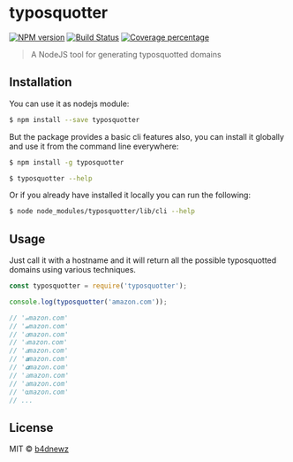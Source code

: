 # typosquotter

[![NPM version][npm-image]][npm-url] [![Build Status][travis-image]][travis-url] [![Coverage percentage][coveralls-image]][coveralls-url]

> A NodeJS tool for generating typosquotted domains

## Installation

You can use it as nodejs module:

```sh
$ npm install --save typosquotter
```

But the package provides a basic cli features also, you can install it globally and use it from the command line everywhere:

```sh
$ npm install -g typosquotter

$ typosquotter --help
```

Or if you already have installed it locally you can run the following:

```sh
$ node node_modules/typosquotter/lib/cli --help
```

## Usage

Just call it with a hostname and it will return all the possible typosquotted domains using various techniques.

```js
const typosquotter = require('typosquotter');

console.log(typosquotter('amazon.com'));

// '𝒶mazon.com'
// '𝓪mazon.com'
// '𝛼mazon.com'
// '𝔞mazon.com'
// '𝑎mazon.com'
// '𝐚mazon.com'
// '𝜶mazon.com'
// '𝕒mazon.com'
// '𝖺mazon.com'
// '⍺mazon.com'
// ...
```

## License

MIT © [b4dnewz](https://b4dnewz.github.io/)

[npm-image]: https://badge.fury.io/js/typosquotter.svg

[npm-url]: https://npmjs.org/package/typosquotter

[travis-image]: https://travis-ci.org/b4dnewz/node-typosquotting.svg?branch=master

[travis-url]: https://travis-ci.org/b4dnewz/node-typosquotting

[coveralls-image]: https://coveralls.io/repos/b4dnewz/node-typosquotting/badge.svg

[coveralls-url]: https://coveralls.io/r/b4dnewz/node-typosquotting
